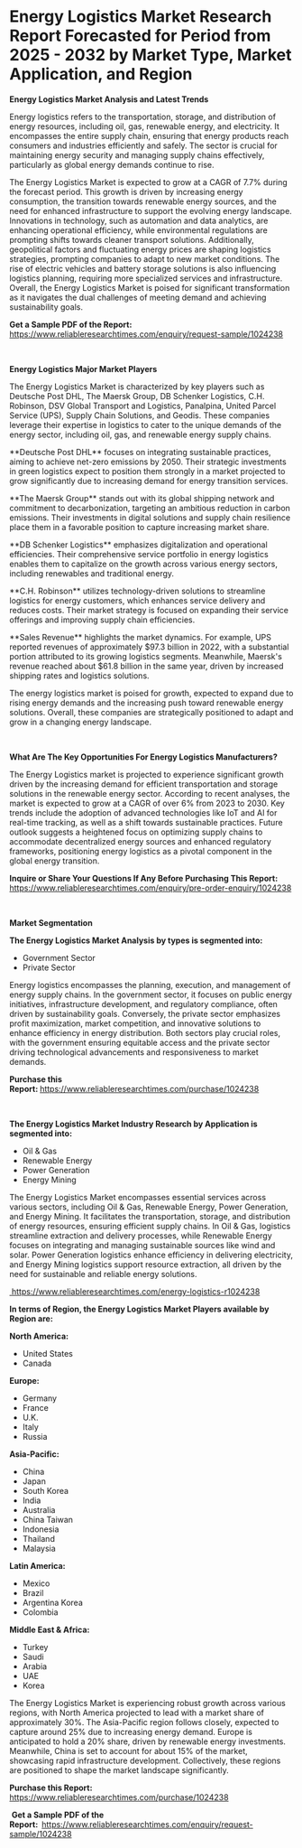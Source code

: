 <p><h1>Energy Logistics Market Research Report Forecasted for Period from 2025 -  2032 by Market Type, Market Application, and Region</h1></p><p><strong>Energy Logistics Market Analysis and Latest Trends</strong></p>
<p><p>Energy logistics refers to the transportation, storage, and distribution of energy resources, including oil, gas, renewable energy, and electricity. It encompasses the entire supply chain, ensuring that energy products reach consumers and industries efficiently and safely. The sector is crucial for maintaining energy security and managing supply chains effectively, particularly as global energy demands continue to rise.</p><p>The Energy Logistics Market is expected to grow at a CAGR of 7.7% during the forecast period. This growth is driven by increasing energy consumption, the transition towards renewable energy sources, and the need for enhanced infrastructure to support the evolving energy landscape. Innovations in technology, such as automation and data analytics, are enhancing operational efficiency, while environmental regulations are prompting shifts towards cleaner transport solutions. Additionally, geopolitical factors and fluctuating energy prices are shaping logistics strategies, prompting companies to adapt to new market conditions. The rise of electric vehicles and battery storage solutions is also influencing logistics planning, requiring more specialized services and infrastructure. Overall, the Energy Logistics Market is poised for significant transformation as it navigates the dual challenges of meeting demand and achieving sustainability goals.</p></p>
<p><strong>Get a Sample PDF of the Report:&nbsp;</strong> <a href="https://www.reliableresearchtimes.com/enquiry/request-sample/1024238?utm_campaign=3437&utm_medium=2&utm_source=Github&utm_content=ia&utm_term=17042025&utm_id=energy-logistics">https://www.reliableresearchtimes.com/enquiry/request-sample/1024238</a></p>
<p>&nbsp;</p>
<p><strong>Energy Logistics Major Market Players</strong></p>
<p><p>The Energy Logistics Market is characterized by key players such as Deutsche Post DHL, The Maersk Group, DB Schenker Logistics, C.H. Robinson, DSV Global Transport and Logistics, Panalpina, United Parcel Service (UPS), Supply Chain Solutions, and Geodis. These companies leverage their expertise in logistics to cater to the unique demands of the energy sector, including oil, gas, and renewable energy supply chains.</p><p>**Deutsche Post DHL** focuses on integrating sustainable practices, aiming to achieve net-zero emissions by 2050. Their strategic investments in green logistics expect to position them strongly in a market projected to grow significantly due to increasing demand for energy transition services.</p><p>**The Maersk Group** stands out with its global shipping network and commitment to decarbonization, targeting an ambitious reduction in carbon emissions. Their investments in digital solutions and supply chain resilience place them in a favorable position to capture increasing market share.</p><p>**DB Schenker Logistics** emphasizes digitalization and operational efficiencies. Their comprehensive service portfolio in energy logistics enables them to capitalize on the growth across various energy sectors, including renewables and traditional energy.</p><p>**C.H. Robinson** utilizes technology-driven solutions to streamline logistics for energy customers, which enhances service delivery and reduces costs. Their market strategy is focused on expanding their service offerings and improving supply chain efficiencies.</p><p>**Sales Revenue** highlights the market dynamics. For example, UPS reported revenues of approximately $97.3 billion in 2022, with a substantial portion attributed to its growing logistics segments. Meanwhile, Maersk's revenue reached about $61.8 billion in the same year, driven by increased shipping rates and logistics solutions.</p><p>The energy logistics market is poised for growth, expected to expand due to rising energy demands and the increasing push toward renewable energy solutions. Overall, these companies are strategically positioned to adapt and grow in a changing energy landscape.</p></p>
<p>&nbsp;</p>
<p><strong>What Are The Key Opportunities For Energy Logistics Manufacturers?</strong></p>
<p><p>The Energy Logistics market is projected to experience significant growth driven by the increasing demand for efficient transportation and storage solutions in the renewable energy sector. According to recent analyses, the market is expected to grow at a CAGR of over 6% from 2023 to 2030. Key trends include the adoption of advanced technologies like IoT and AI for real-time tracking, as well as a shift towards sustainable practices. Future outlook suggests a heightened focus on optimizing supply chains to accommodate decentralized energy sources and enhanced regulatory frameworks, positioning energy logistics as a pivotal component in the global energy transition.</p></p>
<p><strong>Inquire or Share Your Questions If Any Before Purchasing This Report:</strong> <a href="https://www.reliableresearchtimes.com/enquiry/pre-order-enquiry/1024238?utm_campaign=3437&utm_medium=2&utm_source=Github&utm_content=ia&utm_term=17042025&utm_id=energy-logistics">https://www.reliableresearchtimes.com/enquiry/pre-order-enquiry/1024238</a></p>
<p>&nbsp;</p>
<p><strong>Market Segmentation</strong></p>
<p><strong>The Energy Logistics Market Analysis by types is segmented into:</strong></p>
<p><ul><li>Government Sector</li><li>Private Sector</li></ul></p>
<p><p>Energy logistics encompasses the planning, execution, and management of energy supply chains. In the government sector, it focuses on public energy initiatives, infrastructure development, and regulatory compliance, often driven by sustainability goals. Conversely, the private sector emphasizes profit maximization, market competition, and innovative solutions to enhance efficiency in energy distribution. Both sectors play crucial roles, with the government ensuring equitable access and the private sector driving technological advancements and responsiveness to market demands.</p></p>
<p><strong>Purchase this Report:&nbsp;</strong><a href="https://www.reliableresearchtimes.com/purchase/1024238?utm_campaign=3437&utm_medium=2&utm_source=Github&utm_content=ia&utm_term=17042025&utm_id=energy-logistics">https://www.reliableresearchtimes.com/purchase/1024238</a></p>
<p>&nbsp;</p>
<p><strong>The Energy Logistics Market Industry Research by Application is segmented into:</strong></p>
<p><ul><li>Oil & Gas</li><li>Renewable Energy</li><li>Power Generation</li><li>Energy Mining</li></ul></p>
<p><p>The Energy Logistics Market encompasses essential services across various sectors, including Oil & Gas, Renewable Energy, Power Generation, and Energy Mining. It facilitates the transportation, storage, and distribution of energy resources, ensuring efficient supply chains. In Oil & Gas, logistics streamline extraction and delivery processes, while Renewable Energy focuses on integrating and managing sustainable sources like wind and solar. Power Generation logistics enhance efficiency in delivering electricity, and Energy Mining logistics support resource extraction, all driven by the need for sustainable and reliable energy solutions.</p></p>
<p><a href="https://www.reliableresearchtimes.com/energy-logistics-r1024238?utm_campaign=3437&utm_medium=2&utm_source=Github&utm_content=ia&utm_term=17042025&utm_id=energy-logistics">&nbsp;https://www.reliableresearchtimes.com/energy-logistics-r1024238</a></p>
<p><strong>In terms of Region, the Energy Logistics Market Players available by Region are:</strong></p>
<p>
    <p> <strong> North America: </strong>
        <ul>
            <li>United States</li>
            <li>Canada</li>
        </ul>
        </p> 
    <p> <strong> Europe: </strong>
        <ul>
            <li>Germany</li>
            <li>France</li>
            <li>U.K.</li>
            <li>Italy</li>
            <li>Russia</li>
        </ul>
        </p> 
    <p> <strong> Asia-Pacific: </strong>
        <ul>
            <li>China</li>
            <li>Japan</li>
            <li>South Korea</li>
            <li>India</li>
            <li>Australia</li>
            <li>China Taiwan</li>
            <li>Indonesia</li>
            <li>Thailand</li>
            <li>Malaysia</li>
        </ul>
        </p> 
    <p> <strong> Latin America: </strong>
        <ul>
            <li>Mexico</li>
            <li>Brazil</li>
            <li>Argentina Korea</li>
            <li>Colombia</li>
        </ul>
        </p> 
    <p> <strong> Middle East & Africa: </strong>
        <ul>
            <li>Turkey</li>
            <li>Saudi</li>
            <li>Arabia</li>
            <li>UAE</li>
            <li>Korea</li>
        </ul>
    </p>
    </p>
<p><p>The Energy Logistics Market is experiencing robust growth across various regions, with North America projected to lead with a market share of approximately 30%. The Asia-Pacific region follows closely, expected to capture around 25% due to increasing energy demand. Europe is anticipated to hold a 20% share, driven by renewable energy investments. Meanwhile, China is set to account for about 15% of the market, showcasing rapid infrastructure development. Collectively, these regions are positioned to shape the market landscape significantly.</p></p>
<p><strong>Purchase this Report: </strong><a href="https://www.reliableresearchtimes.com/purchase/1024238?utm_campaign=3437&utm_medium=2&utm_source=Github&utm_content=ia&utm_term=17042025&utm_id=energy-logistics">https://www.reliableresearchtimes.com/purchase/1024238</a></p>
<p>&nbsp;<strong>Get a Sample PDF of the Report:&nbsp;&nbsp;</strong><a href="https://www.reliableresearchtimes.com/enquiry/request-sample/1024238?utm_campaign=3437&utm_medium=2&utm_source=Github&utm_content=ia&utm_term=17042025&utm_id=energy-logistics">https://www.reliableresearchtimes.com/enquiry/request-sample/1024238</a></p>
<p><strong></strong></p>
<p><p></p><p></p><p></p></p>